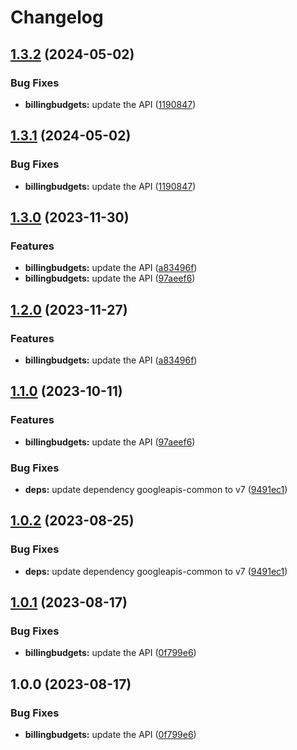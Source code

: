 # Changelog

## [1.3.2](https://github.com/googleapis/google-api-nodejs-client/compare/billingbudgets-v1.3.1...billingbudgets-v1.3.2) (2024-05-02)


### Bug Fixes

* **billingbudgets:** update the API ([1190847](https://github.com/googleapis/google-api-nodejs-client/commit/1190847e882070097b0ef0fc74f23c5f162ecd16))

## [1.3.1](https://github.com/googleapis/google-api-nodejs-client/compare/billingbudgets-v1.3.0...billingbudgets-v1.3.1) (2024-05-02)


### Bug Fixes

* **billingbudgets:** update the API ([1190847](https://github.com/googleapis/google-api-nodejs-client/commit/1190847e882070097b0ef0fc74f23c5f162ecd16))

## [1.3.0](https://github.com/googleapis/google-api-nodejs-client/compare/billingbudgets-v1.2.0...billingbudgets-v1.3.0) (2023-11-30)


### Features

* **billingbudgets:** update the API ([a83496f](https://github.com/googleapis/google-api-nodejs-client/commit/a83496f3d43778e03f0c797ad7c02b980fa7cd0a))
* **billingbudgets:** update the API ([97aeef6](https://github.com/googleapis/google-api-nodejs-client/commit/97aeef6dafcac1374af5157a67602526d53876ef))

## [1.2.0](https://github.com/googleapis/google-api-nodejs-client/compare/billingbudgets-v1.1.0...billingbudgets-v1.2.0) (2023-11-27)


### Features

* **billingbudgets:** update the API ([a83496f](https://github.com/googleapis/google-api-nodejs-client/commit/a83496f3d43778e03f0c797ad7c02b980fa7cd0a))

## [1.1.0](https://github.com/googleapis/google-api-nodejs-client/compare/billingbudgets-v1.0.2...billingbudgets-v1.1.0) (2023-10-11)


### Features

* **billingbudgets:** update the API ([97aeef6](https://github.com/googleapis/google-api-nodejs-client/commit/97aeef6dafcac1374af5157a67602526d53876ef))


### Bug Fixes

* **deps:** update dependency googleapis-common to v7 ([9491ec1](https://github.com/googleapis/google-api-nodejs-client/commit/9491ec1cdc3c413e7d73edcfcd59cf5c28a7c855))

## [1.0.2](https://github.com/googleapis/google-api-nodejs-client/compare/billingbudgets-v1.0.1...billingbudgets-v1.0.2) (2023-08-25)


### Bug Fixes

* **deps:** update dependency googleapis-common to v7 ([9491ec1](https://github.com/googleapis/google-api-nodejs-client/commit/9491ec1cdc3c413e7d73edcfcd59cf5c28a7c855))

## [1.0.1](https://github.com/googleapis/google-api-nodejs-client/compare/billingbudgets-v1.0.0...billingbudgets-v1.0.1) (2023-08-17)


### Bug Fixes

* **billingbudgets:** update the API ([0f799e6](https://github.com/googleapis/google-api-nodejs-client/commit/0f799e65a588c1e7ef83112c7306b8b98cb7ea89))

## 1.0.0 (2023-08-17)


### Bug Fixes

* **billingbudgets:** update the API ([0f799e6](https://github.com/googleapis/google-api-nodejs-client/commit/0f799e65a588c1e7ef83112c7306b8b98cb7ea89))
